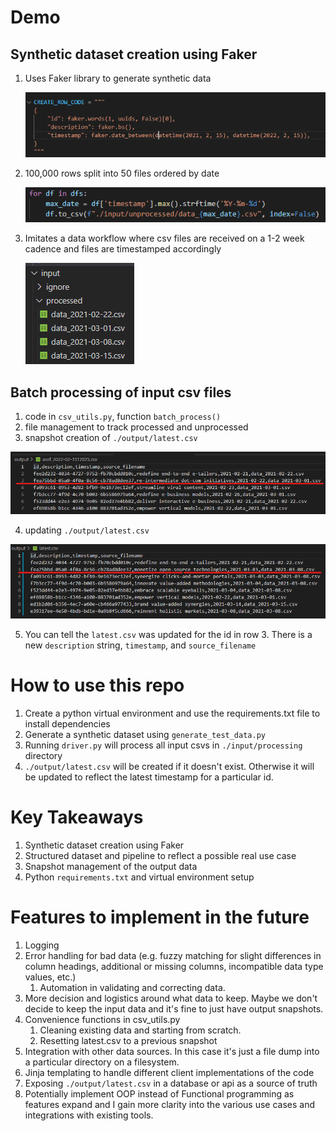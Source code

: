 # Demo


## Synthetic dataset creation using Faker
1. Uses Faker library to generate synthetic data
   
    ![](2022-02-15-20-34-35.png)

2. 100,000 rows split into 50 files ordered by date 
   
    ![](2022-02-15-20-33-48.png)

3. Imitates a data workflow where csv files are received on a 1-2 week cadence and files are timestamped accordingly

    ![](2022-02-15-20-35-42.png)


## Batch processing of input csv files
1. code in `csv_utils.py`, function `batch_process()`
2. file management to track processed and unprocessed
3. snapshot creation of `./output/latest.csv`
   
![](2022-02-15-20-53-50.png)

4. updating `./output/latest.csv`

![](2022-02-15-20-54-38.png)

5. You can tell the `latest.csv` was updated for the id in row 3.  There is a new `description` string, `timestamp`, and `source_filename`

# How to use this repo
1. Create a python virtual environment and use the requirements.txt file to install dependencies
2. Generate a synthetic dataset using `generate_test_data.py`
3. Running `driver.py` will process all input csvs in `./input/processing` directory
4. `./output/latest.csv` will be created if it doesn't exist.  Otherwise it will be updated to reflect the latest timestamp for a particular id.

# Key Takeaways
1. Synthetic dataset creation using Faker
2. Structured dataset and pipeline to reflect a possible real use case
3. Snapshot management of the output data
4. Python `requirements.txt` and virtual environment setup


# Features to implement in the future
1. Logging
2. Error handling for bad data (e.g. fuzzy matching for slight differences in column headings, additional or missing columns, incompatible data type values, etc.)
   1. Automation in validating and correcting data.
3. More decision and logistics around what data to keep.  Maybe we don't decide to keep the input data and it's fine to just have output snapshots.
4. Convenience functions in csv_utils.py 
   1. Cleaning existing data and starting from scratch. 
   2. Resetting latest.csv to a previous snapshot
5. Integration with other data sources.  In this case it's just a file dump into a particular directory on a filesystem.
6. Jinja templating to handle different client implementations of the code
7. Exposing `./output/latest.csv` in a database or api as a source of truth
8. Potentially implement OOP instead of Functional programming as features expand and I gain more clarity into the various use cases and integrations with existing tools.